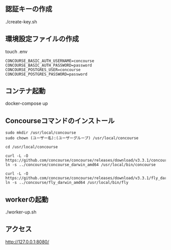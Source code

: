 ## 認証キーの作成
./create-key.sh

## 環境設定ファイルの作成

touch .env

```
CONCOURSE_BASIC_AUTH_USERNAME=concourse
CONCOURSE_BASIC_AUTH_PASSWORD=password
CONCOURSE_POSTGRES_USER=concourse
CONCOURSE_POSTGRES_PASSWORD=password
```
## コンテナ起動
docker-compose up

## Concourseコマンドのインストール

```
sudo mkdir /usr/local/concourse
sudo chown (ユーザー名):(ユーザーグループ) /usr/local/concourse
 
cd /usr/local/concourse
 
curl -L -O https://github.com/concourse/concourse/releases/download/v3.3.1/concourse_darwin_amd64
ln -s ../concourse/concourse_darwin_amd64 /usr/local/bin/concourse
 
curl -L -O https://github.com/concourse/concourse/releases/download/v3.3.1/fly_darwin_amd64
ln -s ../concourse/fly_darwin_amd64 /usr/local/bin/fly
```

## workerの起動
./worker-up.sh

## アクセス
http://127.0.0.1:8080/